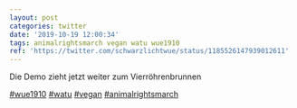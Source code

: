 ```yaml
---
layout: post
categories: twitter
date: '2019-10-19 12:00:34'
tags: animalrightsmarch vegan watu wue1910
ref: 'https://twitter.com/schwarzlichtwue/status/1185526147939012611'
---
```

Die Demo zieht jetzt weiter zum Vierröhrenbrunnen

[#wue1910](/t/wue1910) [#watu](/t/watu) [#vegan](/t/vegan) [#animalrightsmarch](/t/animalrightsmarch)